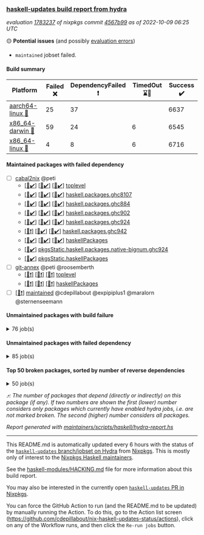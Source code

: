 ### [haskell-updates build report from hydra](https://hydra.nixos.org/jobset/nixpkgs/haskell-updates)
*evaluation [1783237](https://hydra.nixos.org/eval/1783237) of nixpkgs commit [4567b99](https://github.com/NixOS/nixpkgs/commits/4567b99d17d3e0f96e0022c18f92a08a03e91f3e) as of 2022-10-09 06:25 UTC*

:yellow_circle: **Potential issues** (and possibly [evaluation errors](https://hydra.nixos.org/jobset/nixpkgs/haskell-updates))
  * `maintained` jobset failed.

#### Build summary

 | Platform | Failed :x: | DependencyFailed :heavy_exclamation_mark: | TimedOut :hourglass::no_entry_sign: | Success :heavy_check_mark: | 
 | --- | --- | --- | --- | --- | 
 | [aarch64-linux :iphone:](https://hydra.nixos.org/eval/1783237?filter=.aarch64-linux) | 25 | 37 |  | 6637 | 
 | [x86_64-darwin :apple:](https://hydra.nixos.org/eval/1783237?filter=.x86_64-darwin) | 59 | 24 | 6 | 6545 | 
 | [x86_64-linux :penguin:](https://hydra.nixos.org/eval/1783237?filter=.x86_64-linux) | 4 | 8 | 6 | 6716 | 
#### Maintained packages with failed dependency
- [ ] [cabal2nix](https://hydra.nixos.org/eval/1783237?filter=cabal2nix) @peti
  - [[:iphone::heavy_check_mark:]](https://hydra.nixos.org/build/193918731) [[:apple::heavy_check_mark:]](https://hydra.nixos.org/build/193918748) [[:penguin::heavy_check_mark:]](https://hydra.nixos.org/build/193918743) [toplevel](https://hydra.nixos.org/eval/1783237?filter=cabal2nix)
  - [[:iphone::heavy_check_mark:]](https://hydra.nixos.org/build/193041230) [[:apple::heavy_check_mark:]](https://hydra.nixos.org/build/193024197) [[:penguin::heavy_check_mark:]](https://hydra.nixos.org/build/193042361) [haskell.packages.ghc8107](https://hydra.nixos.org/eval/1783237?filter=haskell.packages.ghc8107.cabal2nix)
  - [[:iphone::heavy_check_mark:]](https://hydra.nixos.org/build/193038483) [[:apple::heavy_check_mark:]](https://hydra.nixos.org/build/193038130) [[:penguin::heavy_check_mark:]](https://hydra.nixos.org/build/193038029) [haskell.packages.ghc884](https://hydra.nixos.org/eval/1783237?filter=haskell.packages.ghc884.cabal2nix)
  - [[:iphone::heavy_check_mark:]](https://hydra.nixos.org/build/193038794) [[:apple::heavy_check_mark:]](https://hydra.nixos.org/build/193032801) [[:penguin::heavy_check_mark:]](https://hydra.nixos.org/build/193024817) [haskell.packages.ghc902](https://hydra.nixos.org/eval/1783237?filter=haskell.packages.ghc902.cabal2nix)
  - [[:iphone::heavy_check_mark:]](https://hydra.nixos.org/build/193030700) [[:apple::heavy_check_mark:]](https://hydra.nixos.org/build/193029120) [[:penguin::heavy_check_mark:]](https://hydra.nixos.org/build/193034397) [haskell.packages.ghc924](https://hydra.nixos.org/eval/1783237?filter=haskell.packages.ghc924.cabal2nix)
  - [[:iphone::heavy_exclamation_mark:]](https://hydra.nixos.org/build/193180160) [[:apple::heavy_check_mark:]](https://hydra.nixos.org/build/193180173) [[:penguin::heavy_check_mark:]](https://hydra.nixos.org/build/193180202) [haskell.packages.ghc942](https://hydra.nixos.org/eval/1783237?filter=haskell.packages.ghc942.cabal2nix)
  - [[:iphone::heavy_check_mark:]](https://hydra.nixos.org/build/193041942) [[:apple::heavy_check_mark:]](https://hydra.nixos.org/build/193024123) [[:penguin::heavy_check_mark:]](https://hydra.nixos.org/build/193034727) [haskellPackages](https://hydra.nixos.org/eval/1783237?filter=haskellPackages.cabal2nix)
  -   [[:penguin::heavy_check_mark:]](https://hydra.nixos.org/build/193042346) [pkgsStatic.haskell.packages.native-bignum.ghc924](https://hydra.nixos.org/eval/1783237?filter=pkgsStatic.haskell.packages.native-bignum.ghc924.cabal2nix)
  -   [[:penguin::heavy_check_mark:]](https://hydra.nixos.org/build/193033056) [pkgsStatic.haskellPackages](https://hydra.nixos.org/eval/1783237?filter=pkgsStatic.haskellPackages.cabal2nix)
- [ ] [git-annex](https://hydra.nixos.org/eval/1783237?filter=git-annex) @peti @roosemberth
  - [[:iphone::heavy_exclamation_mark:]](https://hydra.nixos.org/build/193780642) [[:apple::heavy_exclamation_mark:]](https://hydra.nixos.org/build/193780606) [[:penguin::heavy_exclamation_mark:]](https://hydra.nixos.org/build/193780640) [toplevel](https://hydra.nixos.org/eval/1783237?filter=git-annex)
  - [[:iphone::heavy_exclamation_mark:]](https://hydra.nixos.org/build/193780616) [[:apple::heavy_exclamation_mark:]](https://hydra.nixos.org/build/193780664) [[:penguin::heavy_exclamation_mark:]](https://hydra.nixos.org/build/193780684) [haskellPackages](https://hydra.nixos.org/eval/1783237?filter=haskellPackages.git-annex)
- [ ] [[:penguin::heavy_exclamation_mark:]](https://hydra.nixos.org/build/193918761) [maintained](https://hydra.nixos.org/eval/1783237?filter=maintained) @cdepillabout @expipiplus1 @maralorn @sternenseemann
#### Unmaintained packages with build failure
<details><summary>76 job(s) </summary>

- [ ] [[:iphone::x:]](https://hydra.nixos.org/build/193030249) [[:apple::heavy_check_mark:]](https://hydra.nixos.org/build/193042144) [[:penguin::heavy_check_mark:]](https://hydra.nixos.org/build/193032712) [haskellPackages.OrderedBits](https://hydra.nixos.org/eval/1783237?filter=haskellPackages.OrderedBits)  :arrow_heading_up: 5 | 36
- [ ] [[:iphone::heavy_check_mark:]](https://hydra.nixos.org/build/193095144) [[:apple::x:]](https://hydra.nixos.org/build/193095417) [[:penguin::heavy_check_mark:]](https://hydra.nixos.org/build/193096780) [haskellPackages.persistent-postgresql](https://hydra.nixos.org/eval/1783237?filter=haskellPackages.persistent-postgresql)  :arrow_heading_up: 5 | 23
- [ ] [[:iphone::x:]](https://hydra.nixos.org/build/193780666) [[:apple::x:]](https://hydra.nixos.org/build/193780624) [[:penguin::x:]](https://hydra.nixos.org/build/193780665) [haskellPackages.hasql-transaction-io](https://hydra.nixos.org/eval/1783237?filter=haskellPackages.hasql-transaction-io)  :arrow_heading_up: 5 | 5
- [ ] [[:iphone::x:]](https://hydra.nixos.org/build/193042701) [[:apple::heavy_check_mark:]](https://hydra.nixos.org/build/193038015) [[:penguin::heavy_check_mark:]](https://hydra.nixos.org/build/193032761) [haskellPackages.hw-json-simd](https://hydra.nixos.org/eval/1783237?filter=haskellPackages.hw-json-simd)  :arrow_heading_up: 4 | 8
- [ ] [[:iphone::x:]](https://hydra.nixos.org/build/193025604) [[:apple::heavy_check_mark:]](https://hydra.nixos.org/build/193024744) [[:penguin::heavy_check_mark:]](https://hydra.nixos.org/build/193030681) [haskellPackages.hw-simd](https://hydra.nixos.org/eval/1783237?filter=haskellPackages.hw-simd)  :arrow_heading_up: 4 | 8
- [ ] [[:iphone::x:]](https://hydra.nixos.org/build/193037122) [[:apple::heavy_check_mark:]](https://hydra.nixos.org/build/193038115) [[:penguin::heavy_check_mark:]](https://hydra.nixos.org/build/193030500) [haskellPackages.long-double](https://hydra.nixos.org/eval/1783237?filter=haskellPackages.long-double)  :arrow_heading_up: 2 | 2
- [ ] [[:iphone::x:]](https://hydra.nixos.org/build/193095535) [[:apple::x:]](https://hydra.nixos.org/build/193095243) [[:penguin::heavy_check_mark:]](https://hydra.nixos.org/build/193096616) [haskellPackages.quic](https://hydra.nixos.org/eval/1783237?filter=haskellPackages.quic)  :arrow_heading_up: 2 | 2
- [ ] [[:iphone::x:]](https://hydra.nixos.org/build/193026161) [[:apple::heavy_check_mark:]](https://hydra.nixos.org/build/193038263) [[:penguin::heavy_check_mark:]](https://hydra.nixos.org/build/193034234) [haskellPackages.freetype2](https://hydra.nixos.org/eval/1783237?filter=haskellPackages.freetype2)  :arrow_heading_up: 1 | 8
- [ ] [[:iphone::x:]](https://hydra.nixos.org/build/193037100) [[:apple::x:]](https://hydra.nixos.org/build/193038962) [[:penguin::heavy_check_mark:]](https://hydra.nixos.org/build/193037125) [haskellPackages.easytensor](https://hydra.nixos.org/eval/1783237?filter=haskellPackages.easytensor)  :arrow_heading_up: 1 | 1
- [ ] [[:iphone::x:]](https://hydra.nixos.org/build/193028507) [[:apple::heavy_check_mark:]](https://hydra.nixos.org/build/193029380) [[:penguin::heavy_check_mark:]](https://hydra.nixos.org/build/193032941) [haskellPackages.nlopt-haskell](https://hydra.nixos.org/eval/1783237?filter=haskellPackages.nlopt-haskell)  :arrow_heading_up: 1 | 1
- [ ] [[:iphone::heavy_check_mark:]](https://hydra.nixos.org/build/193041671) [[:apple::x:]](https://hydra.nixos.org/build/193028174) [[:penguin::heavy_check_mark:]](https://hydra.nixos.org/build/193042864) [haskellPackages.openal-ffi](https://hydra.nixos.org/eval/1783237?filter=haskellPackages.openal-ffi)  :arrow_heading_up: 1 | 1
- [ ] [[:iphone::x:]](https://hydra.nixos.org/build/193042111) [[:apple::x:]](https://hydra.nixos.org/build/193030069) [[:penguin::heavy_check_mark:]](https://hydra.nixos.org/build/193034508) [haskellPackages.swisstable](https://hydra.nixos.org/eval/1783237?filter=haskellPackages.swisstable)  :arrow_heading_up: 1 | 1
- [ ] [[:iphone::x:]](https://hydra.nixos.org/build/193025373) [[:apple::heavy_check_mark:]](https://hydra.nixos.org/build/193039953) [[:penguin::heavy_check_mark:]](https://hydra.nixos.org/build/193038621) [haskellPackages.unicode-properties](https://hydra.nixos.org/eval/1783237?filter=haskellPackages.unicode-properties)  :arrow_heading_up: 1 | 1
- [ ] [[:iphone::x:]](https://hydra.nixos.org/build/193031325) [[:apple::heavy_check_mark:]](https://hydra.nixos.org/build/193027404) [[:penguin::heavy_check_mark:]](https://hydra.nixos.org/build/193032060) [haskellPackages.flatparse](https://hydra.nixos.org/eval/1783237?filter=haskellPackages.flatparse)  :arrow_heading_up: 0 | 15
- [ ] [[:iphone::heavy_check_mark:]](https://hydra.nixos.org/build/193033051) [[:apple::x:]](https://hydra.nixos.org/build/193043392) [[:penguin::heavy_check_mark:]](https://hydra.nixos.org/build/193037288) [haskellPackages.PyF](https://hydra.nixos.org/eval/1783237?filter=haskellPackages.PyF)  :arrow_heading_up: 0 | 4
- [ ] [[:iphone::heavy_check_mark:]](https://hydra.nixos.org/build/193035328) [[:apple::x:]](https://hydra.nixos.org/build/193036944) [[:penguin::heavy_check_mark:]](https://hydra.nixos.org/build/193031086) [haskellPackages.hmidi](https://hydra.nixos.org/eval/1783237?filter=haskellPackages.hmidi)  :arrow_heading_up: 0 | 4
- [ ] [[:iphone::heavy_check_mark:]](https://hydra.nixos.org/build/193095673) [[:apple::x:]](https://hydra.nixos.org/build/193096041) [[:penguin::heavy_check_mark:]](https://hydra.nixos.org/build/193096230) [haskellPackages.json-rpc](https://hydra.nixos.org/eval/1783237?filter=haskellPackages.json-rpc)  :arrow_heading_up: 0 | 2
- [ ] [[:iphone::heavy_check_mark:]](https://hydra.nixos.org/build/193033888) [[:apple::x:]](https://hydra.nixos.org/build/193032991) [[:penguin::heavy_check_mark:]](https://hydra.nixos.org/build/193035045) [haskellPackages.posix-socket](https://hydra.nixos.org/eval/1783237?filter=haskellPackages.posix-socket)  :arrow_heading_up: 0 | 2
- [ ] [[:iphone::heavy_check_mark:]](https://hydra.nixos.org/build/193024312) [[:apple::x:]](https://hydra.nixos.org/build/193024476) [[:penguin::heavy_check_mark:]](https://hydra.nixos.org/build/193030652) [haskellPackages.gi-gdkx11](https://hydra.nixos.org/eval/1783237?filter=haskellPackages.gi-gdkx11)  :arrow_heading_up: 0 | 1
- [ ] [[:iphone::heavy_check_mark:]](https://hydra.nixos.org/build/193027047) [[:apple::x:]](https://hydra.nixos.org/build/193025599) [[:penguin::heavy_check_mark:]](https://hydra.nixos.org/build/193031702) [haskellPackages.hamid](https://hydra.nixos.org/eval/1783237?filter=haskellPackages.hamid)  :arrow_heading_up: 0 | 1
- [ ] [[:iphone::heavy_check_mark:]](https://hydra.nixos.org/build/193037974) [[:apple::x:]](https://hydra.nixos.org/build/193030918) [[:penguin::heavy_check_mark:]](https://hydra.nixos.org/build/193042250) [haskellPackages.hmatrix-morpheus](https://hydra.nixos.org/eval/1783237?filter=haskellPackages.hmatrix-morpheus)  :arrow_heading_up: 0 | 1
- [ ] [[:iphone::heavy_check_mark:]](https://hydra.nixos.org/build/193035999) [[:apple::x:]](https://hydra.nixos.org/build/193032274) [[:penguin::heavy_check_mark:]](https://hydra.nixos.org/build/193023175) [haskellPackages.huckleberry](https://hydra.nixos.org/eval/1783237?filter=haskellPackages.huckleberry)  :arrow_heading_up: 0 | 1
- [ ] [[:iphone::x:]](https://hydra.nixos.org/build/193039697) [[:apple::heavy_check_mark:]](https://hydra.nixos.org/build/193024121) [[:penguin::heavy_check_mark:]](https://hydra.nixos.org/build/193042732) [haskellPackages.picosat](https://hydra.nixos.org/eval/1783237?filter=haskellPackages.picosat)  :arrow_heading_up: 0 | 1
- [ ] [[:iphone::heavy_check_mark:]](https://hydra.nixos.org/build/193023679) [[:apple::x:]](https://hydra.nixos.org/build/193039786) [[:penguin::heavy_check_mark:]](https://hydra.nixos.org/build/193032178) [haskellPackages.select](https://hydra.nixos.org/eval/1783237?filter=haskellPackages.select)  :arrow_heading_up: 0 | 1
- [ ] [[:iphone::heavy_check_mark:]](https://hydra.nixos.org/build/193039806) [[:apple::x:]](https://hydra.nixos.org/build/193023438) [[:penguin::heavy_check_mark:]](https://hydra.nixos.org/build/193038541) [haskellPackages.sysinfo](https://hydra.nixos.org/eval/1783237?filter=haskellPackages.sysinfo)  :arrow_heading_up: 0 | 1
- [ ] [[:iphone::heavy_check_mark:]](https://hydra.nixos.org/build/193029430) [[:apple::x:]](https://hydra.nixos.org/build/193023757) [[:penguin::heavy_check_mark:]](https://hydra.nixos.org/build/193023497) [haskellPackages.FractalArt](https://hydra.nixos.org/eval/1783237?filter=haskellPackages.FractalArt) 
- [ ] [[:iphone::x:]](https://hydra.nixos.org/build/193035389) [[:apple::heavy_check_mark:]](https://hydra.nixos.org/build/193030522) [[:penguin::heavy_check_mark:]](https://hydra.nixos.org/build/193027010) [haskellPackages.HsASA](https://hydra.nixos.org/eval/1783237?filter=haskellPackages.HsASA) 
- [ ] [[:iphone::heavy_check_mark:]](https://hydra.nixos.org/build/193024063) [[:apple::x:]](https://hydra.nixos.org/build/193031862) [[:penguin::heavy_check_mark:]](https://hydra.nixos.org/build/193027442) [haskellPackages.chiphunk](https://hydra.nixos.org/eval/1783237?filter=haskellPackages.chiphunk) 
- [ ] [[:iphone::x:]](https://hydra.nixos.org/build/193023509) [[:apple::heavy_check_mark:]](https://hydra.nixos.org/build/193038402) [[:penguin::heavy_check_mark:]](https://hydra.nixos.org/build/193040824) [haskellPackages.comfort-fftw](https://hydra.nixos.org/eval/1783237?filter=haskellPackages.comfort-fftw) 
- [ ] [[:iphone::heavy_check_mark:]](https://hydra.nixos.org/build/193025255) [[:apple::x:]](https://hydra.nixos.org/build/193035097) [[:penguin::heavy_check_mark:]](https://hydra.nixos.org/build/193032001) [haskellPackages.diskhash](https://hydra.nixos.org/eval/1783237?filter=haskellPackages.diskhash) 
- [ ] [[:iphone::heavy_check_mark:]](https://hydra.nixos.org/build/193025273) [[:apple::x:]](https://hydra.nixos.org/build/193029524) [[:penguin::heavy_check_mark:]](https://hydra.nixos.org/build/193033794) [haskellPackages.env-extra](https://hydra.nixos.org/eval/1783237?filter=haskellPackages.env-extra) 
- [ ] [[:iphone::heavy_check_mark:]](https://hydra.nixos.org/build/193041328) [[:apple::x:]](https://hydra.nixos.org/build/193035734) [[:penguin::heavy_check_mark:]](https://hydra.nixos.org/build/193043003) [haskellPackages.epub-tools](https://hydra.nixos.org/eval/1783237?filter=haskellPackages.epub-tools) 
- [ ] [[:iphone::heavy_check_mark:]](https://hydra.nixos.org/build/193026871) [[:apple::x:]](https://hydra.nixos.org/build/193030915) [[:penguin::heavy_check_mark:]](https://hydra.nixos.org/build/193030164) [haskellPackages.fudgets](https://hydra.nixos.org/eval/1783237?filter=haskellPackages.fudgets) 
- [ ] [[:iphone::heavy_check_mark:]](https://hydra.nixos.org/build/193026371) [[:apple::x:]](https://hydra.nixos.org/build/193043250) [[:penguin::heavy_check_mark:]](https://hydra.nixos.org/build/193029560) [haskellPackages.gerrit](https://hydra.nixos.org/eval/1783237?filter=haskellPackages.gerrit) 
- [ ] [[:iphone::heavy_check_mark:]](https://hydra.nixos.org/build/193042886) [[:apple::x:]](https://hydra.nixos.org/build/193026341) [[:penguin::heavy_check_mark:]](https://hydra.nixos.org/build/193036837) [haskellPackages.ghc-gc-hook](https://hydra.nixos.org/eval/1783237?filter=haskellPackages.ghc-gc-hook) 
- [ ] [[:apple::x:]](https://hydra.nixos.org/build/193036815) [haskellPackages.gi-gtkosxapplication](https://hydra.nixos.org/eval/1783237?filter=haskellPackages.gi-gtkosxapplication) 
- [ ] [[:iphone::x:]](https://hydra.nixos.org/build/193299027) [[:penguin::heavy_check_mark:]](https://hydra.nixos.org/build/193299029) [haskellPackages.gnome-keyring](https://hydra.nixos.org/eval/1783237?filter=haskellPackages.gnome-keyring) 
- [ ] [[:apple::x:]](https://hydra.nixos.org/build/193036861) [haskellPackages.gtk-mac-integration](https://hydra.nixos.org/eval/1783237?filter=haskellPackages.gtk-mac-integration) 
- [ ] [[:iphone::heavy_check_mark:]](https://hydra.nixos.org/build/193025897) [[:apple::x:]](https://hydra.nixos.org/build/193027341) [[:penguin::heavy_check_mark:]](https://hydra.nixos.org/build/193031425) [haskellPackages.gtk-traymanager](https://hydra.nixos.org/eval/1783237?filter=haskellPackages.gtk-traymanager) 
- [ ] [[:apple::x:]](https://hydra.nixos.org/build/193029983) [haskellPackages.gtk3-mac-integration](https://hydra.nixos.org/eval/1783237?filter=haskellPackages.gtk3-mac-integration) 
- [ ] [[:iphone::heavy_check_mark:]](https://hydra.nixos.org/build/193043187) [[:apple::x:]](https://hydra.nixos.org/build/193038509) [[:penguin::heavy_check_mark:]](https://hydra.nixos.org/build/193031731) [haskellPackages.hid](https://hydra.nixos.org/eval/1783237?filter=haskellPackages.hid) 
- [ ] [[:iphone::heavy_check_mark:]](https://hydra.nixos.org/build/193031672) [[:apple::x:]](https://hydra.nixos.org/build/193034240) [[:penguin::heavy_check_mark:]](https://hydra.nixos.org/build/193038212) [haskellPackages.highlight](https://hydra.nixos.org/eval/1783237?filter=haskellPackages.highlight) 
- [ ] [[:iphone::x:]](https://hydra.nixos.org/build/193032595) [[:apple::heavy_check_mark:]](https://hydra.nixos.org/build/193042197) [[:penguin::heavy_check_mark:]](https://hydra.nixos.org/build/193037301) [haskellPackages.hssh](https://hydra.nixos.org/eval/1783237?filter=haskellPackages.hssh) 
- [ ] [[:iphone::heavy_check_mark:]](https://hydra.nixos.org/build/193042001) [[:apple::x:]](https://hydra.nixos.org/build/193025625) [[:penguin::heavy_check_mark:]](https://hydra.nixos.org/build/193027027) [haskellPackages.hsshellscript](https://hydra.nixos.org/eval/1783237?filter=haskellPackages.hsshellscript) 
- [ ] [[:iphone::heavy_check_mark:]](https://hydra.nixos.org/build/193039115) [[:apple::x:]](https://hydra.nixos.org/build/193023780) [[:penguin::heavy_check_mark:]](https://hydra.nixos.org/build/193042214) [haskellPackages.hssourceinfo](https://hydra.nixos.org/eval/1783237?filter=haskellPackages.hssourceinfo) 
- [ ] [[:iphone::heavy_check_mark:]](https://hydra.nixos.org/build/193026888) [[:apple::x:]](https://hydra.nixos.org/build/193037706) [[:penguin::heavy_check_mark:]](https://hydra.nixos.org/build/193026011) [haskellPackages.interprocess](https://hydra.nixos.org/eval/1783237?filter=haskellPackages.interprocess) 
- [ ] [[:iphone::heavy_check_mark:]](https://hydra.nixos.org/build/193037656) [[:apple::x:]](https://hydra.nixos.org/build/193036589) [[:penguin::heavy_check_mark:]](https://hydra.nixos.org/build/193040753) [haskellPackages.intricacy](https://hydra.nixos.org/eval/1783237?filter=haskellPackages.intricacy) 
- [ ] [[:iphone::heavy_check_mark:]](https://hydra.nixos.org/build/193029020) [[:apple::x:]](https://hydra.nixos.org/build/193039658) [[:penguin::heavy_check_mark:]](https://hydra.nixos.org/build/193033891) [haskellPackages.ipcvar](https://hydra.nixos.org/eval/1783237?filter=haskellPackages.ipcvar) 
- [ ] [[:iphone::x:]](https://hydra.nixos.org/build/193025067) [[:apple::heavy_check_mark:]](https://hydra.nixos.org/build/193025888) [[:penguin::heavy_check_mark:]](https://hydra.nixos.org/build/193030068) [haskellPackages.jammittools](https://hydra.nixos.org/eval/1783237?filter=haskellPackages.jammittools) 
- [ ] [[:apple::x:]](https://hydra.nixos.org/build/193041736) [haskellPackages.kqueue](https://hydra.nixos.org/eval/1783237?filter=haskellPackages.kqueue) 
- [ ] [[:iphone::heavy_check_mark:]](https://hydra.nixos.org/build/193038954) [[:apple::x:]](https://hydra.nixos.org/build/193038517) [[:penguin::heavy_check_mark:]](https://hydra.nixos.org/build/193030083) [haskellPackages.leveldb-haskell-fork](https://hydra.nixos.org/eval/1783237?filter=haskellPackages.leveldb-haskell-fork) 
- [ ] [[:iphone::heavy_check_mark:]](https://hydra.nixos.org/build/193029347) [[:apple::x:]](https://hydra.nixos.org/build/193025980) [[:penguin::heavy_check_mark:]](https://hydra.nixos.org/build/193028591) [haskellPackages.linux-framebuffer](https://hydra.nixos.org/eval/1783237?filter=haskellPackages.linux-framebuffer) 
- [ ] [[:iphone::heavy_check_mark:]](https://hydra.nixos.org/build/193024318) [[:apple::x:]](https://hydra.nixos.org/build/193030710) [[:penguin::heavy_check_mark:]](https://hydra.nixos.org/build/193036041) [haskellPackages.mediawiki2latex](https://hydra.nixos.org/eval/1783237?filter=haskellPackages.mediawiki2latex) 
- [ ] [[:iphone::heavy_check_mark:]](https://hydra.nixos.org/build/193039188) [[:apple::x:]](https://hydra.nixos.org/build/193023273) [[:penguin::heavy_check_mark:]](https://hydra.nixos.org/build/193026620) [haskellPackages.memfd](https://hydra.nixos.org/eval/1783237?filter=haskellPackages.memfd) 
- [ ] [[:iphone::heavy_check_mark:]](https://hydra.nixos.org/build/193024321) [[:apple::x:]](https://hydra.nixos.org/build/193034593) [[:penguin::heavy_check_mark:]](https://hydra.nixos.org/build/193025080) [haskellPackages.mercury-api](https://hydra.nixos.org/eval/1783237?filter=haskellPackages.mercury-api) 
- [ ] [[:iphone::heavy_check_mark:]](https://hydra.nixos.org/build/193040631) [[:apple::x:]](https://hydra.nixos.org/build/193042977) [[:penguin::heavy_check_mark:]](https://hydra.nixos.org/build/193023041) [haskellPackages.nano-cryptr](https://hydra.nixos.org/eval/1783237?filter=haskellPackages.nano-cryptr) 
- [ ] [[:iphone::heavy_check_mark:]](https://hydra.nixos.org/build/193095287) [[:apple::x:]](https://hydra.nixos.org/build/193095629) [[:penguin::heavy_check_mark:]](https://hydra.nixos.org/build/193095997) [haskellPackages.nix-serve-ng](https://hydra.nixos.org/eval/1783237?filter=haskellPackages.nix-serve-ng) 
- [ ] [[:iphone::heavy_check_mark:]](https://hydra.nixos.org/build/193096643) [[:apple::x:]](https://hydra.nixos.org/build/193095565) [[:penguin::heavy_check_mark:]](https://hydra.nixos.org/build/193096767) [haskellPackages.phatsort](https://hydra.nixos.org/eval/1783237?filter=haskellPackages.phatsort) 
- [ ] [[:iphone::heavy_check_mark:]](https://hydra.nixos.org/build/193029701) [[:apple::x:]](https://hydra.nixos.org/build/193041856) [[:penguin::heavy_check_mark:]](https://hydra.nixos.org/build/193032584) [haskellPackages.ping-wrapper](https://hydra.nixos.org/eval/1783237?filter=haskellPackages.ping-wrapper) 
- [ ] [[:iphone::x:]](https://hydra.nixos.org/build/193780687) [[:apple::x:]](https://hydra.nixos.org/build/193780614) [[:penguin::x:]](https://hydra.nixos.org/build/193780603) [haskellPackages.posit](https://hydra.nixos.org/eval/1783237?filter=haskellPackages.posit) 
- [ ] [[:iphone::heavy_check_mark:]](https://hydra.nixos.org/build/193031737) [[:apple::x:]](https://hydra.nixos.org/build/193039164) [[:penguin::heavy_check_mark:]](https://hydra.nixos.org/build/193030084) [haskellPackages.posix-timer](https://hydra.nixos.org/eval/1783237?filter=haskellPackages.posix-timer) 
- [ ] [[:iphone::heavy_check_mark:]](https://hydra.nixos.org/build/193038504) [[:apple::x:]](https://hydra.nixos.org/build/193041435) [[:penguin::heavy_check_mark:]](https://hydra.nixos.org/build/193026804) [haskellPackages.procex](https://hydra.nixos.org/eval/1783237?filter=haskellPackages.procex) 
- [ ] [[:iphone::heavy_check_mark:]](https://hydra.nixos.org/build/193040953) [[:apple::x:]](https://hydra.nixos.org/build/193028082) [[:penguin::heavy_check_mark:]](https://hydra.nixos.org/build/193038864) [haskellPackages.pthread](https://hydra.nixos.org/eval/1783237?filter=haskellPackages.pthread) 
- [ ] [[:iphone::x:]](https://hydra.nixos.org/build/193040817) [[:apple::heavy_check_mark:]](https://hydra.nixos.org/build/193026564) [[:penguin::heavy_check_mark:]](https://hydra.nixos.org/build/193036289) [haskellPackages.risc386](https://hydra.nixos.org/eval/1783237?filter=haskellPackages.risc386) 
- [ ] [[:iphone::x:]](https://hydra.nixos.org/build/193743781) [[:apple::x:]](https://hydra.nixos.org/build/193743778) [[:penguin::x:]](https://hydra.nixos.org/build/193743773) [haskellPackages.satchmo-backends](https://hydra.nixos.org/eval/1783237?filter=haskellPackages.satchmo-backends) 
- [ ] [[:iphone::x:]](https://hydra.nixos.org/build/193743784) [[:apple::x:]](https://hydra.nixos.org/build/193743771) [[:penguin::x:]](https://hydra.nixos.org/build/193743768) [haskellPackages.satchmo-minisat](https://hydra.nixos.org/eval/1783237?filter=haskellPackages.satchmo-minisat) 
- [ ] [[:iphone::heavy_check_mark:]](https://hydra.nixos.org/build/193033912) [[:apple::x:]](https://hydra.nixos.org/build/193027678) [[:penguin::heavy_check_mark:]](https://hydra.nixos.org/build/193040215) [haskellPackages.sfml-audio](https://hydra.nixos.org/eval/1783237?filter=haskellPackages.sfml-audio) 
- [ ] [[:iphone::heavy_check_mark:]](https://hydra.nixos.org/build/193027273) [[:apple::x:]](https://hydra.nixos.org/build/193032763) [[:penguin::heavy_check_mark:]](https://hydra.nixos.org/build/193032242) [haskellPackages.skews](https://hydra.nixos.org/eval/1783237?filter=haskellPackages.skews) 
- [ ] [[:iphone::x:]](https://hydra.nixos.org/build/193028520) [[:apple::x:]](https://hydra.nixos.org/build/193023865) [[:penguin::heavy_check_mark:]](https://hydra.nixos.org/build/193033713) [haskellPackages.slugify](https://hydra.nixos.org/eval/1783237?filter=haskellPackages.slugify) 
- [ ] [[:iphone::heavy_check_mark:]](https://hydra.nixos.org/build/193041614) [[:apple::x:]](https://hydra.nixos.org/build/193030716) [[:penguin::heavy_check_mark:]](https://hydra.nixos.org/build/193024122) [haskellPackages.tailfile-hinotify](https://hydra.nixos.org/eval/1783237?filter=haskellPackages.tailfile-hinotify) 
- [ ] [[:iphone::x:]](https://hydra.nixos.org/build/193037580) [[:apple::heavy_check_mark:]](https://hydra.nixos.org/build/193042284) [[:penguin::heavy_check_mark:]](https://hydra.nixos.org/build/193037341) [haskellPackages.wiringPi](https://hydra.nixos.org/eval/1783237?filter=haskellPackages.wiringPi) 
- [ ] [[:iphone::x:]](https://hydra.nixos.org/build/193040052) [[:apple::heavy_check_mark:]](https://hydra.nixos.org/build/193036222) [[:penguin::heavy_check_mark:]](https://hydra.nixos.org/build/193027103) [haskellPackages.x86-64bit](https://hydra.nixos.org/eval/1783237?filter=haskellPackages.x86-64bit) 
- [ ] [[:iphone::heavy_check_mark:]](https://hydra.nixos.org/build/193029695) [[:apple::x:]](https://hydra.nixos.org/build/193036470) [[:penguin::heavy_check_mark:]](https://hydra.nixos.org/build/193029634) [haskellPackages.xmonad-utils](https://hydra.nixos.org/eval/1783237?filter=haskellPackages.xmonad-utils) 
- [ ] [[:iphone::heavy_check_mark:]](https://hydra.nixos.org/build/193025485) [[:apple::x:]](https://hydra.nixos.org/build/193035243) [[:penguin::heavy_check_mark:]](https://hydra.nixos.org/build/193039630) [haskellPackages.yoga](https://hydra.nixos.org/eval/1783237?filter=haskellPackages.yoga) 
- [ ] [[:iphone::heavy_check_mark:]](https://hydra.nixos.org/build/193038041) [[:apple::x:]](https://hydra.nixos.org/build/193028192) [[:penguin::heavy_check_mark:]](https://hydra.nixos.org/build/193027732) [haskellPackages.zot](https://hydra.nixos.org/eval/1783237?filter=haskellPackages.zot) 
- [ ] [[:iphone::heavy_check_mark:]](https://hydra.nixos.org/build/193040477) [[:apple::x:]](https://hydra.nixos.org/build/193028105) [[:penguin::heavy_check_mark:]](https://hydra.nixos.org/build/193040176) [haskellPackages.zxcvbn-c](https://hydra.nixos.org/eval/1783237?filter=haskellPackages.zxcvbn-c) 
</details>

#### Unmaintained packages with failed dependency
<details><summary>85 job(s) </summary>

- [ ] [ghc-lib-parser-ex](https://hydra.nixos.org/eval/1783237?filter=ghc-lib-parser-ex)  :arrow_heading_up: 17 | 38
  - [[:iphone::heavy_check_mark:]](https://hydra.nixos.org/build/193039808) [[:apple::heavy_check_mark:]](https://hydra.nixos.org/build/193035545) [[:penguin::heavy_check_mark:]](https://hydra.nixos.org/build/193031151) [haskell.packages.ghc8107](https://hydra.nixos.org/eval/1783237?filter=haskell.packages.ghc8107.ghc-lib-parser-ex)
  - [[:iphone::heavy_exclamation_mark:]](https://hydra.nixos.org/build/193027216) [[:apple::heavy_check_mark:]](https://hydra.nixos.org/build/193039861) [[:penguin::heavy_check_mark:]](https://hydra.nixos.org/build/193031045) [haskell.packages.ghc884](https://hydra.nixos.org/eval/1783237?filter=haskell.packages.ghc884.ghc-lib-parser-ex)
  - [[:iphone::heavy_check_mark:]](https://hydra.nixos.org/build/193032560) [[:apple::heavy_check_mark:]](https://hydra.nixos.org/build/193032206) [[:penguin::heavy_check_mark:]](https://hydra.nixos.org/build/193026368) [haskell.packages.ghc902](https://hydra.nixos.org/eval/1783237?filter=haskell.packages.ghc902.ghc-lib-parser-ex)
  - [[:iphone::heavy_check_mark:]](https://hydra.nixos.org/build/193160062) [[:apple::heavy_check_mark:]](https://hydra.nixos.org/build/193160061) [[:penguin::heavy_check_mark:]](https://hydra.nixos.org/build/193160056) [haskell.packages.ghc924](https://hydra.nixos.org/eval/1783237?filter=haskell.packages.ghc924.ghc-lib-parser-ex)
  - [[:iphone::heavy_check_mark:]](https://hydra.nixos.org/build/193180158) [[:apple::heavy_check_mark:]](https://hydra.nixos.org/build/193180198) [[:penguin::heavy_check_mark:]](https://hydra.nixos.org/build/193180179) [haskell.packages.ghc942](https://hydra.nixos.org/eval/1783237?filter=haskell.packages.ghc942.ghc-lib-parser-ex)
  - [[:iphone::heavy_check_mark:]](https://hydra.nixos.org/build/193033275) [[:apple::heavy_check_mark:]](https://hydra.nixos.org/build/193024460) [[:penguin::heavy_check_mark:]](https://hydra.nixos.org/build/193039864) [haskellPackages](https://hydra.nixos.org/eval/1783237?filter=haskellPackages.ghc-lib-parser-ex)
- [ ] [ghc-lib-parser](https://hydra.nixos.org/eval/1783237?filter=ghc-lib-parser)  :arrow_heading_up: 11 | 36
  - [[:iphone::heavy_check_mark:]](https://hydra.nixos.org/build/193036197) [[:apple::heavy_check_mark:]](https://hydra.nixos.org/build/193029623) [[:penguin::heavy_check_mark:]](https://hydra.nixos.org/build/193032030) [haskell.packages.ghc8107](https://hydra.nixos.org/eval/1783237?filter=haskell.packages.ghc8107.ghc-lib-parser)
  - [[:iphone::heavy_exclamation_mark:]](https://hydra.nixos.org/build/193038725) [[:apple::heavy_check_mark:]](https://hydra.nixos.org/build/193023730) [[:penguin::heavy_check_mark:]](https://hydra.nixos.org/build/193033756) [haskell.packages.ghc884](https://hydra.nixos.org/eval/1783237?filter=haskell.packages.ghc884.ghc-lib-parser)
  - [[:iphone::heavy_check_mark:]](https://hydra.nixos.org/build/193032117) [[:apple::heavy_check_mark:]](https://hydra.nixos.org/build/193033810) [[:penguin::heavy_check_mark:]](https://hydra.nixos.org/build/193037235) [haskell.packages.ghc902](https://hydra.nixos.org/eval/1783237?filter=haskell.packages.ghc902.ghc-lib-parser)
  - [[:iphone::heavy_check_mark:]](https://hydra.nixos.org/build/193160051) [[:apple::heavy_check_mark:]](https://hydra.nixos.org/build/193160067) [[:penguin::heavy_check_mark:]](https://hydra.nixos.org/build/193160057) [haskell.packages.ghc924](https://hydra.nixos.org/eval/1783237?filter=haskell.packages.ghc924.ghc-lib-parser)
  - [[:iphone::heavy_check_mark:]](https://hydra.nixos.org/build/193180174) [[:apple::heavy_check_mark:]](https://hydra.nixos.org/build/193180213) [[:penguin::heavy_check_mark:]](https://hydra.nixos.org/build/193180200) [haskell.packages.ghc942](https://hydra.nixos.org/eval/1783237?filter=haskell.packages.ghc942.ghc-lib-parser)
  - [[:iphone::heavy_check_mark:]](https://hydra.nixos.org/build/193025880) [[:apple::heavy_check_mark:]](https://hydra.nixos.org/build/193029109) [[:penguin::heavy_check_mark:]](https://hydra.nixos.org/build/193027189) [haskellPackages](https://hydra.nixos.org/eval/1783237?filter=haskellPackages.ghc-lib-parser)
- [ ] [[:iphone::heavy_exclamation_mark:]](https://hydra.nixos.org/build/193039074) [[:apple::heavy_check_mark:]](https://hydra.nixos.org/build/193039348) [[:penguin::heavy_check_mark:]](https://hydra.nixos.org/build/193041618) [haskellPackages.PrimitiveArray](https://hydra.nixos.org/eval/1783237?filter=haskellPackages.PrimitiveArray)  :arrow_heading_up: 4 | 35
- [ ] [[:iphone::heavy_check_mark:]](https://hydra.nixos.org/build/193096484) [[:apple::heavy_exclamation_mark:]](https://hydra.nixos.org/build/193095536) [[:penguin::heavy_check_mark:]](https://hydra.nixos.org/build/193095989) [haskellPackages.esqueleto](https://hydra.nixos.org/eval/1783237?filter=haskellPackages.esqueleto)  :arrow_heading_up: 4 | 21
- [ ] [hpack](https://hydra.nixos.org/eval/1783237?filter=hpack)  :arrow_heading_up: 4 | 14
  - [[:iphone::heavy_check_mark:]](https://hydra.nixos.org/build/193028666) [[:apple::heavy_check_mark:]](https://hydra.nixos.org/build/193028859) [[:penguin::heavy_check_mark:]](https://hydra.nixos.org/build/193040937) [toplevel](https://hydra.nixos.org/eval/1783237?filter=hpack)
  - [[:iphone::heavy_check_mark:]](https://hydra.nixos.org/build/193180161) [[:apple::heavy_check_mark:]](https://hydra.nixos.org/build/193180214) [[:penguin::heavy_check_mark:]](https://hydra.nixos.org/build/193180223) [haskell.packages.ghc8107](https://hydra.nixos.org/eval/1783237?filter=haskell.packages.ghc8107.hpack)
  - [[:iphone::heavy_check_mark:]](https://hydra.nixos.org/build/193180193) [[:apple::heavy_check_mark:]](https://hydra.nixos.org/build/193180180) [[:penguin::heavy_check_mark:]](https://hydra.nixos.org/build/193180176) [haskell.packages.ghc884](https://hydra.nixos.org/eval/1783237?filter=haskell.packages.ghc884.hpack)
  - [[:iphone::heavy_check_mark:]](https://hydra.nixos.org/build/193180175) [[:apple::heavy_check_mark:]](https://hydra.nixos.org/build/193180209) [[:penguin::heavy_check_mark:]](https://hydra.nixos.org/build/193180206) [haskell.packages.ghc902](https://hydra.nixos.org/eval/1783237?filter=haskell.packages.ghc902.hpack)
  - [[:iphone::heavy_check_mark:]](https://hydra.nixos.org/build/193180212) [[:apple::heavy_check_mark:]](https://hydra.nixos.org/build/193180166) [[:penguin::heavy_check_mark:]](https://hydra.nixos.org/build/193180216) [haskell.packages.ghc924](https://hydra.nixos.org/eval/1783237?filter=haskell.packages.ghc924.hpack)
  - [[:iphone::heavy_exclamation_mark:]](https://hydra.nixos.org/build/193180210) [[:apple::heavy_check_mark:]](https://hydra.nixos.org/build/193180224) [[:penguin::heavy_check_mark:]](https://hydra.nixos.org/build/193180191) [haskell.packages.ghc942](https://hydra.nixos.org/eval/1783237?filter=haskell.packages.ghc942.hpack)
  - [[:iphone::heavy_check_mark:]](https://hydra.nixos.org/build/193025860) [[:apple::heavy_check_mark:]](https://hydra.nixos.org/build/193040450) [[:penguin::heavy_check_mark:]](https://hydra.nixos.org/build/193023942) [haskellPackages](https://hydra.nixos.org/eval/1783237?filter=haskellPackages.hpack)
- [ ] [[:iphone::heavy_exclamation_mark:]](https://hydra.nixos.org/build/193780610) [[:apple::heavy_exclamation_mark:]](https://hydra.nixos.org/build/193780643) [[:penguin::heavy_exclamation_mark:]](https://hydra.nixos.org/build/193780604) [haskellPackages.hasql-streams-core](https://hydra.nixos.org/eval/1783237?filter=haskellPackages.hasql-streams-core)  :arrow_heading_up: 4 | 4
- [ ] [[:iphone::heavy_exclamation_mark:]](https://hydra.nixos.org/build/193030712) [[:apple::heavy_check_mark:]](https://hydra.nixos.org/build/193030385) [[:penguin::heavy_check_mark:]](https://hydra.nixos.org/build/193024383) [haskellPackages.BiobaseTypes](https://hydra.nixos.org/eval/1783237?filter=haskellPackages.BiobaseTypes)  :arrow_heading_up: 3 | 21
- [ ] [[:iphone::heavy_exclamation_mark:]](https://hydra.nixos.org/build/193035900) [[:apple::heavy_check_mark:]](https://hydra.nixos.org/build/193027028) [[:penguin::heavy_check_mark:]](https://hydra.nixos.org/build/193028018) [haskellPackages.hw-json-standard-cursor](https://hydra.nixos.org/eval/1783237?filter=haskellPackages.hw-json-standard-cursor)  :arrow_heading_up: 2 | 6
- [ ] [[:iphone::heavy_exclamation_mark:]](https://hydra.nixos.org/build/193029924) [[:apple::heavy_check_mark:]](https://hydra.nixos.org/build/193040670) [[:penguin::heavy_check_mark:]](https://hydra.nixos.org/build/193023071) [haskellPackages.hw-json-simple-cursor](https://hydra.nixos.org/eval/1783237?filter=haskellPackages.hw-json-simple-cursor)  :arrow_heading_up: 2 | 4
- [ ] [[:iphone::heavy_exclamation_mark:]](https://hydra.nixos.org/build/193030009) [[:apple::heavy_check_mark:]](https://hydra.nixos.org/build/193037525) [[:penguin::heavy_check_mark:]](https://hydra.nixos.org/build/193028262) [haskellPackages.BiobaseENA](https://hydra.nixos.org/eval/1783237?filter=haskellPackages.BiobaseENA)  :arrow_heading_up: 1 | 18
- [ ] [hoogle](https://hydra.nixos.org/eval/1783237?filter=hoogle)  :arrow_heading_up: 1 | 3
  - [[:iphone::heavy_check_mark:]](https://hydra.nixos.org/build/193096352) [[:apple::heavy_check_mark:]](https://hydra.nixos.org/build/193096234) [[:penguin::heavy_check_mark:]](https://hydra.nixos.org/build/193095358) [haskell.packages.ghc8107](https://hydra.nixos.org/eval/1783237?filter=haskell.packages.ghc8107.hoogle)
  - [[:iphone::heavy_exclamation_mark:]](https://hydra.nixos.org/build/193094874) [[:apple::heavy_check_mark:]](https://hydra.nixos.org/build/193095698) [[:penguin::heavy_check_mark:]](https://hydra.nixos.org/build/193096223) [haskell.packages.ghc884](https://hydra.nixos.org/eval/1783237?filter=haskell.packages.ghc884.hoogle)
  - [[:iphone::heavy_check_mark:]](https://hydra.nixos.org/build/193095493) [[:apple::heavy_check_mark:]](https://hydra.nixos.org/build/193095448) [[:penguin::heavy_check_mark:]](https://hydra.nixos.org/build/193095093) [haskell.packages.ghc902](https://hydra.nixos.org/eval/1783237?filter=haskell.packages.ghc902.hoogle)
  - [[:iphone::heavy_check_mark:]](https://hydra.nixos.org/build/193096010) [[:apple::heavy_check_mark:]](https://hydra.nixos.org/build/193095220) [[:penguin::heavy_check_mark:]](https://hydra.nixos.org/build/193096192) [haskell.packages.ghc924](https://hydra.nixos.org/eval/1783237?filter=haskell.packages.ghc924.hoogle)
  - [[:iphone::heavy_exclamation_mark:]](https://hydra.nixos.org/build/193180194) [[:apple::heavy_check_mark:]](https://hydra.nixos.org/build/193180182) [[:penguin::heavy_check_mark:]](https://hydra.nixos.org/build/193180167) [haskell.packages.ghc942](https://hydra.nixos.org/eval/1783237?filter=haskell.packages.ghc942.hoogle)
  - [[:iphone::heavy_check_mark:]](https://hydra.nixos.org/build/193095439) [[:apple::heavy_check_mark:]](https://hydra.nixos.org/build/193095837) [[:penguin::heavy_check_mark:]](https://hydra.nixos.org/build/193095911) [haskellPackages](https://hydra.nixos.org/eval/1783237?filter=haskellPackages.hoogle)
- [ ] [[:iphone::heavy_exclamation_mark:]](https://hydra.nixos.org/build/193026012) [[:apple::heavy_check_mark:]](https://hydra.nixos.org/build/193032097) [[:penguin::heavy_check_mark:]](https://hydra.nixos.org/build/193041465) [haskellPackages.hw-json](https://hydra.nixos.org/eval/1783237?filter=haskellPackages.hw-json)  :arrow_heading_up: 1 | 3
- [ ] [[:iphone::heavy_exclamation_mark:]](https://hydra.nixos.org/build/193095938) [[:apple::heavy_exclamation_mark:]](https://hydra.nixos.org/build/193096797) [[:penguin::heavy_check_mark:]](https://hydra.nixos.org/build/193095017) [haskellPackages.http3](https://hydra.nixos.org/eval/1783237?filter=haskellPackages.http3)  :arrow_heading_up: 1 | 1
- [ ] [[:iphone::heavy_check_mark:]](https://hydra.nixos.org/build/193096472) [[:apple::heavy_exclamation_mark:]](https://hydra.nixos.org/build/193095484) [[:penguin::heavy_check_mark:]](https://hydra.nixos.org/build/193095746) [haskellPackages.persistent-postgresql-streaming](https://hydra.nixos.org/eval/1783237?filter=haskellPackages.persistent-postgresql-streaming)  :arrow_heading_up: 1 | 1
- [ ] [[:iphone::heavy_check_mark:]](https://hydra.nixos.org/build/193030503) [[:apple::heavy_exclamation_mark:]](https://hydra.nixos.org/build/193037350) [[:penguin::heavy_check_mark:]](https://hydra.nixos.org/build/193042051) [haskellPackages.wss-client](https://hydra.nixos.org/eval/1783237?filter=haskellPackages.wss-client)  :arrow_heading_up: 1 | 1
- [ ] [[:iphone::heavy_exclamation_mark:]](https://hydra.nixos.org/build/193034091) [[:apple::heavy_check_mark:]](https://hydra.nixos.org/build/193040675) [[:penguin::heavy_check_mark:]](https://hydra.nixos.org/build/193034988) [haskellPackages.BiobaseXNA](https://hydra.nixos.org/eval/1783237?filter=haskellPackages.BiobaseXNA)  :arrow_heading_up: 0 | 17
- [ ] [[:iphone::heavy_exclamation_mark:]](https://hydra.nixos.org/build/193035890) [[:apple::heavy_check_mark:]](https://hydra.nixos.org/build/193033289) [[:penguin::heavy_check_mark:]](https://hydra.nixos.org/build/193030614) [haskellPackages.BiobaseFasta](https://hydra.nixos.org/eval/1783237?filter=haskellPackages.BiobaseFasta)  :arrow_heading_up: 0 | 3
- [ ] [[:iphone::heavy_exclamation_mark:]](https://hydra.nixos.org/build/193040072) [[:apple::heavy_check_mark:]](https://hydra.nixos.org/build/193030300) [[:penguin::heavy_check_mark:]](https://hydra.nixos.org/build/193025869) [haskellPackages.hw-dsv](https://hydra.nixos.org/eval/1783237?filter=haskellPackages.hw-dsv)  :arrow_heading_up: 0 | 3
- [ ] [[:iphone::heavy_exclamation_mark:]](https://hydra.nixos.org/build/193037044) [[:apple::heavy_check_mark:]](https://hydra.nixos.org/build/193024193) [[:penguin::heavy_check_mark:]](https://hydra.nixos.org/build/193041712) [haskellPackages.hw-json-lens](https://hydra.nixos.org/eval/1783237?filter=haskellPackages.hw-json-lens)  :arrow_heading_up: 0 | 1
- [ ] [[:iphone::heavy_check_mark:]](https://hydra.nixos.org/build/193095551) [[:apple::heavy_exclamation_mark:]](https://hydra.nixos.org/build/193096521) [[:penguin::heavy_check_mark:]](https://hydra.nixos.org/build/193096581) [haskellPackages.snaplet-persistent](https://hydra.nixos.org/eval/1783237?filter=haskellPackages.snaplet-persistent)  :arrow_heading_up: 0 | 1
- [ ] [[:iphone::heavy_exclamation_mark:]](https://hydra.nixos.org/build/193038199) [[:apple::heavy_check_mark:]](https://hydra.nixos.org/build/193039212) [[:penguin::heavy_check_mark:]](https://hydra.nixos.org/build/193042321) [haskellPackages.align-audio](https://hydra.nixos.org/eval/1783237?filter=haskellPackages.align-audio) 
- [ ] [[:iphone::heavy_check_mark:]](https://hydra.nixos.org/build/193095592) [[:apple::heavy_exclamation_mark:]](https://hydra.nixos.org/build/193096567) [[:penguin::heavy_check_mark:]](https://hydra.nixos.org/build/193095748) [haskellPackages.bcp47-orphans](https://hydra.nixos.org/eval/1783237?filter=haskellPackages.bcp47-orphans) 
- [ ] [cabal2nix-unstable](https://hydra.nixos.org/eval/1783237?filter=cabal2nix-unstable) 
  - [[:iphone::heavy_check_mark:]](https://hydra.nixos.org/build/193918782) [[:apple::heavy_check_mark:]](https://hydra.nixos.org/build/193918758) [[:penguin::heavy_check_mark:]](https://hydra.nixos.org/build/193918801) [haskell.packages.ghc8107](https://hydra.nixos.org/eval/1783237?filter=haskell.packages.ghc8107.cabal2nix-unstable)
  - [[:iphone::heavy_check_mark:]](https://hydra.nixos.org/build/193918802) [[:apple::heavy_check_mark:]](https://hydra.nixos.org/build/193918736) [[:penguin::heavy_check_mark:]](https://hydra.nixos.org/build/193918738) [haskell.packages.ghc884](https://hydra.nixos.org/eval/1783237?filter=haskell.packages.ghc884.cabal2nix-unstable)
  - [[:iphone::heavy_check_mark:]](https://hydra.nixos.org/build/193918789) [[:apple::heavy_check_mark:]](https://hydra.nixos.org/build/193918745) [[:penguin::heavy_check_mark:]](https://hydra.nixos.org/build/193918740) [haskell.packages.ghc902](https://hydra.nixos.org/eval/1783237?filter=haskell.packages.ghc902.cabal2nix-unstable)
  - [[:iphone::heavy_check_mark:]](https://hydra.nixos.org/build/193918733) [[:apple::heavy_check_mark:]](https://hydra.nixos.org/build/193918742) [[:penguin::heavy_check_mark:]](https://hydra.nixos.org/build/193918807) [haskell.packages.ghc924](https://hydra.nixos.org/eval/1783237?filter=haskell.packages.ghc924.cabal2nix-unstable)
  - [[:iphone::heavy_exclamation_mark:]](https://hydra.nixos.org/build/193918773) [[:apple::heavy_check_mark:]](https://hydra.nixos.org/build/193918808) [[:penguin::heavy_check_mark:]](https://hydra.nixos.org/build/193918757) [haskell.packages.ghc942](https://hydra.nixos.org/eval/1783237?filter=haskell.packages.ghc942.cabal2nix-unstable)
  - [[:iphone::heavy_check_mark:]](https://hydra.nixos.org/build/193918760) [[:apple::heavy_check_mark:]](https://hydra.nixos.org/build/193918804) [[:penguin::heavy_check_mark:]](https://hydra.nixos.org/build/193918784) [haskellPackages](https://hydra.nixos.org/eval/1783237?filter=haskellPackages.cabal2nix-unstable)
- [ ] [[:iphone::heavy_exclamation_mark:]](https://hydra.nixos.org/build/193032765) [[:apple::heavy_exclamation_mark:]](https://hydra.nixos.org/build/193023696) [[:penguin::heavy_check_mark:]](https://hydra.nixos.org/build/193023556) [haskellPackages.easytensor-vulkan](https://hydra.nixos.org/eval/1783237?filter=haskellPackages.easytensor-vulkan) 
- [ ] [[:iphone::heavy_check_mark:]](https://hydra.nixos.org/build/193096483) [[:apple::heavy_exclamation_mark:]](https://hydra.nixos.org/build/193096534) [[:penguin::heavy_check_mark:]](https://hydra.nixos.org/build/193095712) [haskellPackages.esqueleto-streaming](https://hydra.nixos.org/eval/1783237?filter=haskellPackages.esqueleto-streaming) 
- [ ] [[:iphone::heavy_check_mark:]](https://hydra.nixos.org/build/193096276) [[:apple::heavy_exclamation_mark:]](https://hydra.nixos.org/build/193095331) [[:penguin::heavy_check_mark:]](https://hydra.nixos.org/build/193096309) [haskellPackages.experimenter](https://hydra.nixos.org/eval/1783237?filter=haskellPackages.experimenter) 
- [ ] [ghc-lib](https://hydra.nixos.org/eval/1783237?filter=ghc-lib) 
  - [[:iphone::heavy_check_mark:]](https://hydra.nixos.org/build/193036233) [[:apple::heavy_check_mark:]](https://hydra.nixos.org/build/193039075) [[:penguin::heavy_check_mark:]](https://hydra.nixos.org/build/193028610) [haskell.packages.ghc8107](https://hydra.nixos.org/eval/1783237?filter=haskell.packages.ghc8107.ghc-lib)
  - [[:iphone::heavy_exclamation_mark:]](https://hydra.nixos.org/build/193031101) [[:apple::heavy_check_mark:]](https://hydra.nixos.org/build/193026288) [[:penguin::heavy_check_mark:]](https://hydra.nixos.org/build/193037660) [haskell.packages.ghc884](https://hydra.nixos.org/eval/1783237?filter=haskell.packages.ghc884.ghc-lib)
  - [[:iphone::heavy_check_mark:]](https://hydra.nixos.org/build/193042451) [[:apple::heavy_check_mark:]](https://hydra.nixos.org/build/193033629) [[:penguin::heavy_check_mark:]](https://hydra.nixos.org/build/193036288) [haskell.packages.ghc902](https://hydra.nixos.org/eval/1783237?filter=haskell.packages.ghc902.ghc-lib)
  - [[:iphone::heavy_check_mark:]](https://hydra.nixos.org/build/193160064) [[:apple::heavy_check_mark:]](https://hydra.nixos.org/build/193160059) [[:penguin::heavy_check_mark:]](https://hydra.nixos.org/build/193160052) [haskell.packages.ghc924](https://hydra.nixos.org/eval/1783237?filter=haskell.packages.ghc924.ghc-lib)
  - [[:iphone::heavy_check_mark:]](https://hydra.nixos.org/build/193180171) [[:apple::heavy_check_mark:]](https://hydra.nixos.org/build/193180217) [[:penguin::heavy_check_mark:]](https://hydra.nixos.org/build/193180177) [haskell.packages.ghc942](https://hydra.nixos.org/eval/1783237?filter=haskell.packages.ghc942.ghc-lib)
  - [[:iphone::heavy_check_mark:]](https://hydra.nixos.org/build/193036891) [[:apple::heavy_check_mark:]](https://hydra.nixos.org/build/193038775) [[:penguin::heavy_check_mark:]](https://hydra.nixos.org/build/193036471) [haskellPackages](https://hydra.nixos.org/eval/1783237?filter=haskellPackages.ghc-lib)
- [ ] [[:iphone::heavy_exclamation_mark:]](https://hydra.nixos.org/build/193032098) [[:apple::heavy_check_mark:]](https://hydra.nixos.org/build/193024981) [[:penguin::heavy_check_mark:]](https://hydra.nixos.org/build/193042941) [haskellPackages.harfbuzz-pure](https://hydra.nixos.org/eval/1783237?filter=haskellPackages.harfbuzz-pure) 
- [ ] [[:iphone::heavy_exclamation_mark:]](https://hydra.nixos.org/build/193780670) [[:apple::heavy_exclamation_mark:]](https://hydra.nixos.org/build/193780634) [[:penguin::heavy_exclamation_mark:]](https://hydra.nixos.org/build/193780584) [haskellPackages.hasql-streams-conduit](https://hydra.nixos.org/eval/1783237?filter=haskellPackages.hasql-streams-conduit) 
- [ ] [[:iphone::heavy_exclamation_mark:]](https://hydra.nixos.org/build/193780598) [[:apple::heavy_exclamation_mark:]](https://hydra.nixos.org/build/193780596) [[:penguin::heavy_exclamation_mark:]](https://hydra.nixos.org/build/193780627) [haskellPackages.hasql-streams-pipes](https://hydra.nixos.org/eval/1783237?filter=haskellPackages.hasql-streams-pipes) 
- [ ] [[:iphone::heavy_exclamation_mark:]](https://hydra.nixos.org/build/193780600) [[:apple::heavy_exclamation_mark:]](https://hydra.nixos.org/build/193780593) [[:penguin::heavy_exclamation_mark:]](https://hydra.nixos.org/build/193780588) [haskellPackages.hasql-streams-streaming](https://hydra.nixos.org/eval/1783237?filter=haskellPackages.hasql-streams-streaming) 
- [ ] [[:iphone::heavy_exclamation_mark:]](https://hydra.nixos.org/build/193780678) [[:apple::heavy_exclamation_mark:]](https://hydra.nixos.org/build/193780690) [[:penguin::heavy_exclamation_mark:]](https://hydra.nixos.org/build/193780586) [haskellPackages.hasql-streams-streamly](https://hydra.nixos.org/eval/1783237?filter=haskellPackages.hasql-streams-streamly) 
- [ ] [[:iphone::heavy_check_mark:]](https://hydra.nixos.org/build/193096435) [[:apple::heavy_exclamation_mark:]](https://hydra.nixos.org/build/193094949) [[:penguin::heavy_check_mark:]](https://hydra.nixos.org/build/193094938) [haskellPackages.heroku-persistent](https://hydra.nixos.org/eval/1783237?filter=haskellPackages.heroku-persistent) 
- [ ] [[:iphone::heavy_exclamation_mark:]](https://hydra.nixos.org/build/193034134) [[:apple::heavy_check_mark:]](https://hydra.nixos.org/build/193041472) [[:penguin::heavy_check_mark:]](https://hydra.nixos.org/build/193032052) [haskellPackages.hmatrix-nlopt](https://hydra.nixos.org/eval/1783237?filter=haskellPackages.hmatrix-nlopt) 
- [ ] [[:iphone::heavy_exclamation_mark:]](https://hydra.nixos.org/build/193027775) [[:apple::heavy_exclamation_mark:]](https://hydra.nixos.org/build/193040548) [[:penguin::heavy_check_mark:]](https://hydra.nixos.org/build/193041054) [haskellPackages.hs-swisstable-hashtables-class](https://hydra.nixos.org/eval/1783237?filter=haskellPackages.hs-swisstable-hashtables-class) 
- [ ] [[:iphone::heavy_exclamation_mark:]](https://hydra.nixos.org/build/193024830) [[:apple::heavy_check_mark:]](https://hydra.nixos.org/build/193026574) [[:penguin::heavy_check_mark:]](https://hydra.nixos.org/build/193039761) [haskellPackages.hw-simd-cli](https://hydra.nixos.org/eval/1783237?filter=haskellPackages.hw-simd-cli) 
- [ ] [[:iphone::heavy_exclamation_mark:]](https://hydra.nixos.org/build/193027398) [[:apple::heavy_check_mark:]](https://hydra.nixos.org/build/193041910) [[:penguin::heavy_check_mark:]](https://hydra.nixos.org/build/193034280) [haskellPackages.kmn-programming](https://hydra.nixos.org/eval/1783237?filter=haskellPackages.kmn-programming) 
- [ ] [[:iphone::heavy_check_mark:]](https://hydra.nixos.org/build/193036965) [[:apple::heavy_exclamation_mark:]](https://hydra.nixos.org/build/193035750) [[:penguin::heavy_check_mark:]](https://hydra.nixos.org/build/193042002) [haskellPackages.network-messagepack-rpc-websocket](https://hydra.nixos.org/eval/1783237?filter=haskellPackages.network-messagepack-rpc-websocket) 
- [ ] [[:iphone::heavy_check_mark:]](https://hydra.nixos.org/build/193096169) [[:apple::heavy_exclamation_mark:]](https://hydra.nixos.org/build/193095822) [[:penguin::heavy_check_mark:]](https://hydra.nixos.org/build/193096611) [haskellPackages.persistent-mtl](https://hydra.nixos.org/eval/1783237?filter=haskellPackages.persistent-mtl) 
- [ ] [[:iphone::heavy_check_mark:]](https://hydra.nixos.org/build/193095286) [[:apple::heavy_exclamation_mark:]](https://hydra.nixos.org/build/193095537) [[:penguin::heavy_check_mark:]](https://hydra.nixos.org/build/193095416) [haskellPackages.persistent-pagination](https://hydra.nixos.org/eval/1783237?filter=haskellPackages.persistent-pagination) 
- [ ] [[:iphone::heavy_check_mark:]](https://hydra.nixos.org/build/193096219) [[:apple::heavy_exclamation_mark:]](https://hydra.nixos.org/build/193095648) [[:penguin::heavy_check_mark:]](https://hydra.nixos.org/build/193095868) [haskellPackages.persistent-typed-db](https://hydra.nixos.org/eval/1783237?filter=haskellPackages.persistent-typed-db) 
- [ ] [[:iphone::heavy_exclamation_mark:]](https://hydra.nixos.org/build/193033801) [[:apple::heavy_check_mark:]](https://hydra.nixos.org/build/193037716) [[:penguin::heavy_check_mark:]](https://hydra.nixos.org/build/193029749) [haskellPackages.rounded](https://hydra.nixos.org/eval/1783237?filter=haskellPackages.rounded) 
- [ ] [[:iphone::heavy_exclamation_mark:]](https://hydra.nixos.org/build/193043043) [[:apple::heavy_check_mark:]](https://hydra.nixos.org/build/193040401) [[:penguin::heavy_check_mark:]](https://hydra.nixos.org/build/193032247) [haskellPackages.rounded-hw](https://hydra.nixos.org/eval/1783237?filter=haskellPackages.rounded-hw) 
- [ ] [[:iphone::heavy_exclamation_mark:]](https://hydra.nixos.org/build/193743772) [[:apple::heavy_exclamation_mark:]](https://hydra.nixos.org/build/193743783) [[:penguin::heavy_exclamation_mark:]](https://hydra.nixos.org/build/193743769) [haskellPackages.satchmo-examples](https://hydra.nixos.org/eval/1783237?filter=haskellPackages.satchmo-examples) 
- [ ] [[:iphone::heavy_exclamation_mark:]](https://hydra.nixos.org/build/193027744) [[:apple::heavy_check_mark:]](https://hydra.nixos.org/build/193036907) [[:penguin::heavy_check_mark:]](https://hydra.nixos.org/build/193028416) [haskellPackages.sound-collage](https://hydra.nixos.org/eval/1783237?filter=haskellPackages.sound-collage) 
- [ ] [[:iphone::heavy_exclamation_mark:]](https://hydra.nixos.org/build/193026459) [[:apple::heavy_check_mark:]](https://hydra.nixos.org/build/193023631) [[:penguin::heavy_check_mark:]](https://hydra.nixos.org/build/193042900) [haskellPackages.unicode-names](https://hydra.nixos.org/eval/1783237?filter=haskellPackages.unicode-names) 
- [ ] [[:iphone::heavy_exclamation_mark:]](https://hydra.nixos.org/build/193095139) [[:apple::heavy_exclamation_mark:]](https://hydra.nixos.org/build/193094877) [[:penguin::heavy_check_mark:]](https://hydra.nixos.org/build/193096382) [haskellPackages.warp-quic](https://hydra.nixos.org/eval/1783237?filter=haskellPackages.warp-quic) 
- [ ] [[:iphone::heavy_check_mark:]](https://hydra.nixos.org/build/193041540) [[:apple::heavy_exclamation_mark:]](https://hydra.nixos.org/build/193035664) [[:penguin::heavy_check_mark:]](https://hydra.nixos.org/build/193039778) [haskellPackages.xbattbar](https://hydra.nixos.org/eval/1783237?filter=haskellPackages.xbattbar) 
</details>

#### Top 50 broken packages, sorted by number of reverse dependencies
<details><summary>50 job(s) </summary>

[amazonka-core](https://packdeps.haskellers.com/reverse/amazonka-core) :arrow_heading_up: 185  
[gogol-core](https://packdeps.haskellers.com/reverse/gogol-core) :arrow_heading_up: 184  
[haskell98](https://packdeps.haskellers.com/reverse/haskell98) :arrow_heading_up: 153  
[enumerator](https://packdeps.haskellers.com/reverse/enumerator) :arrow_heading_up: 56  
[util](https://packdeps.haskellers.com/reverse/util) :arrow_heading_up: 49  
[derive](https://packdeps.haskellers.com/reverse/derive) :arrow_heading_up: 48  
[amazonka](https://packdeps.haskellers.com/reverse/amazonka) :arrow_heading_up: 43  
[accelerate](https://packdeps.haskellers.com/reverse/accelerate) :arrow_heading_up: 42  
[parseargs](https://packdeps.haskellers.com/reverse/parseargs) :arrow_heading_up: 42  
[MonadCatchIO-transformers](https://packdeps.haskellers.com/reverse/MonadCatchIO-transformers) :arrow_heading_up: 41  
[data-lens](https://packdeps.haskellers.com/reverse/data-lens) :arrow_heading_up: 33  
[rank1dynamic](https://packdeps.haskellers.com/reverse/rank1dynamic) :arrow_heading_up: 33  
[distributed-static](https://packdeps.haskellers.com/reverse/distributed-static) :arrow_heading_up: 31  
[language-ecmascript](https://packdeps.haskellers.com/reverse/language-ecmascript) :arrow_heading_up: 31  
[distributed-process](https://packdeps.haskellers.com/reverse/distributed-process) :arrow_heading_up: 30  
[iteratee](https://packdeps.haskellers.com/reverse/iteratee) :arrow_heading_up: 29  
[jmacro](https://packdeps.haskellers.com/reverse/jmacro) :arrow_heading_up: 29  
[mmsyn3](https://packdeps.haskellers.com/reverse/mmsyn3) :arrow_heading_up: 28  
[autodocodec-yaml](https://packdeps.haskellers.com/reverse/autodocodec-yaml) :arrow_heading_up: 27  
[crypto-numbers](https://packdeps.haskellers.com/reverse/crypto-numbers) :arrow_heading_up: 25  
[either-unwrap](https://packdeps.haskellers.com/reverse/either-unwrap) :arrow_heading_up: 25  
[sydtest](https://packdeps.haskellers.com/reverse/sydtest) :arrow_heading_up: 24  
[crypto-pubkey](https://packdeps.haskellers.com/reverse/crypto-pubkey) :arrow_heading_up: 22  
[haskelldb](https://packdeps.haskellers.com/reverse/haskelldb) :arrow_heading_up: 22  
[wxdirect](https://packdeps.haskellers.com/reverse/wxdirect) :arrow_heading_up: 22  
[alg](https://packdeps.haskellers.com/reverse/alg) :arrow_heading_up: 21  
[amazonka-s3](https://packdeps.haskellers.com/reverse/amazonka-s3) :arrow_heading_up: 21  
[mmsyn2](https://packdeps.haskellers.com/reverse/mmsyn2) :arrow_heading_up: 21  
[wxc](https://packdeps.haskellers.com/reverse/wxc) :arrow_heading_up: 21  
[biocore](https://packdeps.haskellers.com/reverse/biocore) :arrow_heading_up: 20  
[wxcore](https://packdeps.haskellers.com/reverse/wxcore) :arrow_heading_up: 20  
[attoparsec-enumerator](https://packdeps.haskellers.com/reverse/attoparsec-enumerator) :arrow_heading_up: 19  
[bytestring-show](https://packdeps.haskellers.com/reverse/bytestring-show) :arrow_heading_up: 19  
[fay](https://packdeps.haskellers.com/reverse/fay) :arrow_heading_up: 19  
[wx](https://packdeps.haskellers.com/reverse/wx) :arrow_heading_up: 19  
[asn1-data](https://packdeps.haskellers.com/reverse/asn1-data) :arrow_heading_up: 18  
[dbus-core](https://packdeps.haskellers.com/reverse/dbus-core) :arrow_heading_up: 18  
[gtksourceview2](https://packdeps.haskellers.com/reverse/gtksourceview2) :arrow_heading_up: 18  
[ukrainian-phonetics-basic](https://packdeps.haskellers.com/reverse/ukrainian-phonetics-basic) :arrow_heading_up: 18  
[HGamer3D-Data](https://packdeps.haskellers.com/reverse/HGamer3D-Data) :arrow_heading_up: 17  
[certificate](https://packdeps.haskellers.com/reverse/certificate) :arrow_heading_up: 17  
[dbus-client](https://packdeps.haskellers.com/reverse/dbus-client) :arrow_heading_up: 17  
[gconf](https://packdeps.haskellers.com/reverse/gconf) :arrow_heading_up: 17  
[gtk-serialized-event](https://packdeps.haskellers.com/reverse/gtk-serialized-event) :arrow_heading_up: 17  
[cuda](https://packdeps.haskellers.com/reverse/cuda) :arrow_heading_up: 16  
[happstack-jmacro](https://packdeps.haskellers.com/reverse/happstack-jmacro) :arrow_heading_up: 16  
[manatee-core](https://packdeps.haskellers.com/reverse/manatee-core) :arrow_heading_up: 16  
[monads-fd](https://packdeps.haskellers.com/reverse/monads-fd) :arrow_heading_up: 16  
[tls-extra](https://packdeps.haskellers.com/reverse/tls-extra) :arrow_heading_up: 16  
[ADPfusion](https://packdeps.haskellers.com/reverse/ADPfusion) :arrow_heading_up: 15  
</details>


*:arrow_heading_up:: The number of packages that depend (directly or indirectly) on this package (if any). If two numbers are shown the first (lower) number considers only packages which currently have enabled hydra jobs, i.e. are not marked broken. The second (higher) number considers all packages.*

*Report generated with [maintainers/scripts/haskell/hydra-report.hs](https://github.com/NixOS/nixpkgs/blob/haskell-updates/maintainers/scripts/haskell/hydra-report.sh)*


----------------------------------------------------------------------

This README.md is automatically updated every 6 hours with the status of the
[`haskell-updates` branch/jobset on Hydra](https://hydra.nixos.org/jobset/nixpkgs/haskell-updates)
from [Nixpkgs](https://github.com/NixOS/nixpkgs).  This is mostly only of
interest to the [Nixpkgs Haskell maintainers](https://github.com/orgs/NixOS/teams/haskell).

See the
[haskell-modules/HACKING.md](https://github.com/NixOS/nixpkgs/blob/haskell-updates/pkgs/development/haskell-modules/HACKING.md)
file for more information about this build report.

You may also be interested in the currently open
[`haskell-updates` PR in Nixpkgs](https://github.com/nixos/nixpkgs/pulls?q=is%3Apr+is%3Aopen+head%3Ahaskell-updates).

You can force the GitHub Action to run (and the README.md to be updated) by
manually running the Action.  To do this, go to the Action list screen
(https://github.com/cdepillabout/nix-haskell-updates-status/actions),
click on any of the Workflow runs, and then click the `Re-run jobs` button.
